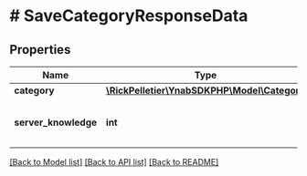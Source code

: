 # # SaveCategoryResponseData

## Properties

Name | Type | Description | Notes
------------ | ------------- | ------------- | -------------
**category** | [**\RickPelletier\YnabSDKPHP\Model\Category**](Category.md) |  |
**server_knowledge** | **int** | The knowledge of the server |

[[Back to Model list]](../../README.md#models) [[Back to API list]](../../README.md#endpoints) [[Back to README]](../../README.md)
